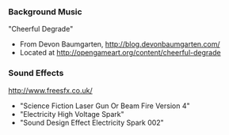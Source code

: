 ### Background Music ###

"Cheerful Degrade"

* From Devon Baumgarten, http://blog.devonbaumgarten.com/
* Located at http://opengameart.org/content/cheerful-degrade

### Sound Effects ###

http://www.freesfx.co.uk/

* "Science Fiction Laser Gun Or Beam Fire Version 4"
* "Electricity High Voltage Spark"
* "Sound Design Effect Electricity Spark 002"
